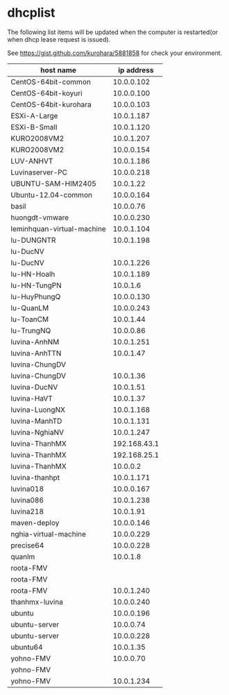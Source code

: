 dhcplist
========

The following list items will be updated when the computer is restarted(or when dhcp lease request is issued).  

See https://gist.github.com/kurohara/5881858 for check your environment.  


host name| ip address
---------|-----------
CentOS-64bit-common|10.0.0.102
CentOS-64bit-koyuri|10.0.0.100
CentOS-64bit-kurohara|10.0.0.103
ESXi-A-Large|10.0.1.187
ESXi-B-Small|10.0.1.120
KURO2008VM2|10.0.1.207
KURO2008VM2|10.0.0.154
LUV-ANHVT|10.0.1.186
Luvinaserver-PC|10.0.0.218
UBUNTU-SAM-HIM2405|10.0.1.22
Ubuntu-12.04-common|10.0.0.164
basil|10.0.0.76
huongdt-vmware|10.0.0.230
leminhquan-virtual-machine|10.0.1.104
lu-DUNGNTR|10.0.1.198
lu-DucNV|
lu-DucNV|10.0.1.226
lu-HN-Hoalh|10.0.1.189
lu-HN-TungPN|10.0.1.6
lu-HuyPhungQ|10.0.0.130
lu-QuanLM|10.0.0.243
lu-ToanCM|10.0.1.44
lu-TrungNQ|10.0.0.86
luvina-AnhNM|10.0.1.251
luvina-AnhTTN|10.0.1.47
luvina-ChungDV|
luvina-ChungDV|10.0.1.36
luvina-DucNV|10.0.1.51
luvina-HaVT|10.0.1.37
luvina-LuongNX|10.0.1.168
luvina-ManhTD|10.0.1.131
luvina-NghiaNV|10.0.1.247
luvina-ThanhMX|192.168.43.1
luvina-ThanhMX|192.168.25.1
luvina-ThanhMX|10.0.0.2
luvina-thanhpt|10.0.1.171
luvina018|10.0.0.167
luvina086|10.0.1.238
luvina218|10.0.1.91
maven-deploy|10.0.0.146
nghia-virtual-machine|10.0.0.229
precise64|10.0.0.228
quanlm|10.0.1.8
roota-FMV|
roota-FMV|
roota-FMV|10.0.1.240
thanhmx-luvina|10.0.0.240
ubuntu|10.0.0.196
ubuntu-server|10.0.0.74
ubuntu-server|10.0.0.228
ubuntu64|10.0.1.35
yohno-FMV|10.0.0.70
yohno-FMV|
yohno-FMV|10.0.1.234
